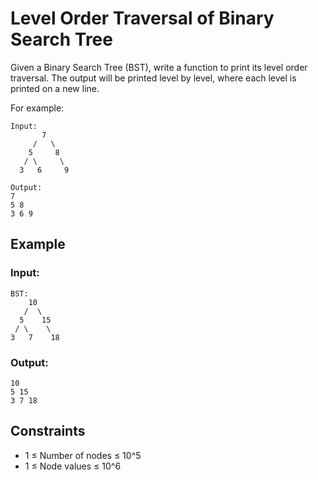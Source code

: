 # Level Order Traversal of Binary Search Tree

Given a Binary Search Tree (BST), write a function to print its level order traversal. The output will be printed level by level, where each level is printed on a new line.

For example:
```
Input:
       7
     /   \
    5     8
   / \     \
  3   6     9

Output:
7
5 8
3 6 9
```

## Example

### Input:
```
BST:
    10
   /  \
  5    15
 / \    \
3   7    18
```

### Output:
```
10
5 15
3 7 18
```

## Constraints
- 1 ≤ Number of nodes ≤ 10^5
- 1 ≤ Node values ≤ 10^6
